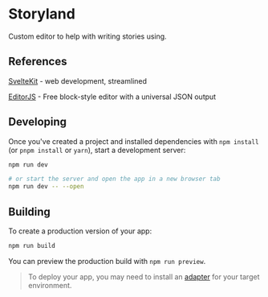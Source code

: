 # Storyland

Custom editor to help with writing stories using.

## References

[SvelteKit](https://kit.svelte.dev/) - web development, streamlined

[EditorJS](https://editorjs.io/) - Free block-style editor with a universal JSON output

## Developing

Once you've created a project and installed dependencies with `npm install` (or `pnpm install` or `yarn`), start a development server:

```bash
npm run dev

# or start the server and open the app in a new browser tab
npm run dev -- --open
```

## Building

To create a production version of your app:

```bash
npm run build
```

You can preview the production build with `npm run preview`.

> To deploy your app, you may need to install an [adapter](https://kit.svelte.dev/docs/adapters) for your target environment.
